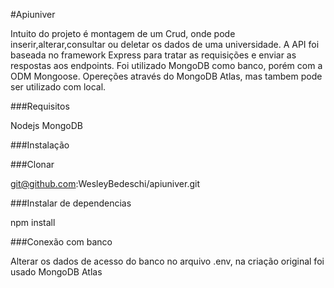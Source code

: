 #Apiuniver

Intuito do projeto é montagem de um Crud, onde pode inserir,alterar,consultar ou deletar os dados de uma universidade. A API foi baseada no framework Express para tratar as requisições e enviar as respostas aos endpoints.
Foi utilizado MongoDB como banco, porém com a ODM Mongoose.
Opereções através do MongoDB Atlas, mas tambem pode ser utilizado com local.

###Requisitos

Nodejs
MongoDB

###Instalação

###Clonar

git@github.com:WesleyBedeschi/apiuniver.git

###Instalar de dependencias

npm install

###Conexão com banco

Alterar os dados de acesso do banco no arquivo .env, na criação original foi usado MongoDB Atlas
